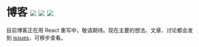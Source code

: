 # 博客 [![][badges: travis ci]][links: travis ci] [![][badges: github issues open]][links: github issues open] [![][badges: github issues closed]][links: github issues closed]

目前博客正在用 React 重写中，敬请期待。现在主要的想法、文章、讨论都会发到 [issues][]，可移步查看。

[issues]: https://github.com/linesh-simplicity/linesh-simplicity.github.io/issues
[badges: travis ci]: https://img.shields.io/travis/linesh-simplicity/linesh-simplicity.github.io.svg?branch=master
[links: travis ci]: https://travis-ci.org/linesh-simplicity/linesh-simplicity.github.io
[badges: github issues open]: https://img.shields.io/github/issues/linesh-simplicity/linesh-simplicity.github.io.svg
[links: github issues open]: https://github.com/linesh-simplicity/linesh-simplicity.github.io/issues?q=is%3Aissue+is%3Aopen
[badges: github issues closed]: https://img.shields.io/github/issues-closed/linesh-simplicity/linesh-simplicity.github.io.svg
[links: github issues closed]: https://github.com/linesh-simplicity/linesh-simplicity.github.io/issues?q=is%3Aissue+is%3Aclosed

